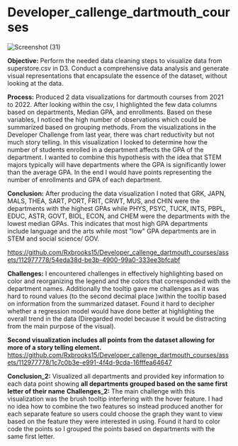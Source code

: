 # Developer_callenge_dartmouth_courses

![Screenshot (31)](https://github.com/Rxbrooks15/Developer_callenge_dartmouth_courses/assets/112977778/dd3f2fa0-718e-44d3-839c-49ed20557546)

**Objective:** Perform the needed data cleaning steps to visualize data from superstore.csv in D3. Conduct a comprehensive data analysis and generate visual representations that encapsulate the essence of the dataset, without looking at the data.

**Process:** Produced 2 data visualizations for dartmouth courses from 2021 to 2022. After looking within the csv, I highlighted the few data columns based on departments, Median GPA, and enrollments. Based on these variables, I noticed the high number of observations which could be summarized based on grouping methods. From the visualizations in the Developer Challenge from last year, there was chart reductivity but not much story telling. In this visualization I looked to determine how the number of students enrolled in a department affects the GPA of the department. I wanted to combine this hypothesis with the idea that STEM majors typically will have departments where the GPA is significantly lower than the average GPA. In the end I would have points representing the number of enrollments and GPA of each department. 

**Conclusion:** After producing the data visualization I noted that GRK, JAPN, MALS, THEA, SART, PORT, FRIT, CRWT, MUS, and CHIN were the departments with the highest GPAs while PHYS, PSYC, TUCK, INTS, PBPL, EDUC, ASTR, GOVT, BIOL, ECON, and CHEM were the departments with the lowest median GPAs. This indicates that most high GPA departments include language and the arts while most "low" GPA departments are in STEM and social science/ GOV. 

https://github.com/Rxbrooks15/Developer_callenge_dartmouth_courses/assets/112977778/54eda38d-be3b-4900-99a0-333ee3bfcabf

**Challenges:**  I encountered challenges in effectively highlighting based on color and reorganizing the legend and the colors that corresponded with the department names. Additionally the tooltip gave me challenges as it was hard to round values (to the second decimal place )within the tooltip based on information from the summarized dataset. Found it hard to decipher whether a regression model would have done better at highlighting the overall trend in the data (Diregarded model because it would be distracting from the main purpose of the visual).

**Second visualization includes all points from the dataset allowing for more of a story telling element.**
https://github.com/Rxbrooks15/Developer_callenge_dartmouth_courses/assets/112977778/1c7c0b3e-e991-4f4d-9cda-16fffea64647

**Conclusion_2:** Visualized all departments and provided key information to each data point showing **all departments grouped based on the same first letter of their name**
**Challenges_2:** The main challenge with this visualization was the brush tooltip interfering with the hover feature. I had no idea how to combine the two features so instead produced another for each separate feature so users could choose the graph they want to view based on the feature they were interested in using. Found it hard to color code the points so I grouped the points based on departments with the same first letter. 


